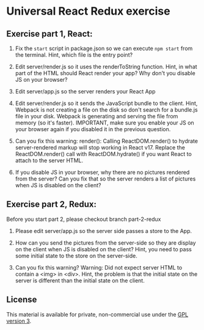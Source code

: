 # Universal React Redux exercise

## Exercise part 1, React:

1. Fix the `start` script in package.json so we can execute `npm start` from the terminal. Hint, which file is the entry point?  

2. Edit server/render.js so it uses the renderToString function. Hint, in what part of the HTML should React render your app? Why don't you disable JS on your browser?

3. Edit server/app.js so the server renders your React App

4. Edit server/render.js so it sends the JavaScript bundle to the client. Hint, Webpack is not creating a file on the disk so don't search for a bundle.js file in your disk. Webpack is generating and serving the file from memory (so it's faster). IMPORTANT, make sure you enable your JS on your browser again if you disabled it in the previous question.

5. Can you fix this warning: render(): Calling ReactDOM.render() to hydrate server-rendered markup will stop working in React v17. Replace the ReactDOM.render() call with ReactDOM.hydrate() if you want React to attach to the server HTML.

6. If you disable JS in your browser, why there are no pictures rendered from the server? Can you fix that so the server renders a list of pictures when JS is disabled on the client?

## Exercise part 2, Redux:

Before you start part 2, please checkout branch part-2-redux

1. Please edit server/app.js so the server side passes a store to the App.

2. How can you send the pictures from the server-side so they are display on the client when JS is disabled on the client? Hint, you need to pass some initial state to the store on the server-side.

3. Can you fix this warning? Warning: Did not expect server HTML to contain a &lt;img&gt; in &lt;div&gt;. Hint, the problem is that the initial state on the server is different than the initial state on the client.


## License

This material is available for private, non-commercial use under the [GPL version 3](http://www.gnu.org/licenses/gpl-3.0-standalone.html).
